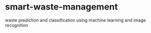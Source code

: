 # smart-waste-management
waste prediction and classification using machine learning and image recognition
